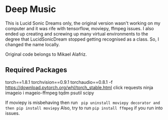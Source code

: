 # Deep Music

This is Lucid Sonic Dreams only, the original version wasn't working on my computer and it was rife with tensorflow, moviepy, ffmpeg issues.
I also ended up creating and screwing up many virtual environments to the degree that LucidSonicDream stopped getting recognised as a class. So, I changed the name locally.

Original code belongs to Mikael Alafriz.

## Required Packages


torch==1.8.1
torchvision==0.9.1
torchaudio==0.8.1 -f https://download.pytorch.org/whl/torch_stable.html
click
requests
ninja
imageio i
mageio-ffmpeg
tqdm
psutil
scipy

If moviepy is misbehaving then run `` pip uninstall moviepy decorator and then pip install moviepy``
Also, try to run ``pip install ffmpeg`` if you run into issues.
